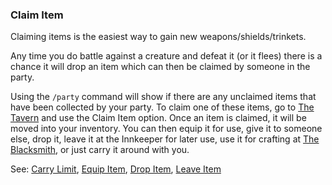 ### Claim Item
Claiming items is the easiest way to gain new weapons/shields/trinkets.

Any time you do battle against a creature and defeat it (or it flees) there is a chance it will drop an item which
  can then be claimed by someone in the party.

Using the `/party` command will show if there are any unclaimed items that have been collected by your party. To
  claim one of these items, go to [The Tavern](../tavern/index.md) and use the Claim Item option. Once an item is claimed, it will be moved
  into your inventory. You can then equip it for use, give it to someone else, drop it, leave it at the Innkeeper for
  later use, use it for crafting at [The Blacksmith](../blacksmith/index.md), or just carry it around with you.

See: [Carry Limit](/items/carry_limit.md), [Equip Item](/items/equip_item.md), [Drop Item](/items/drop_item.md), [Leave Item](../inn/leave_item.md)


